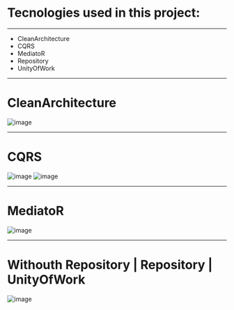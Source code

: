# Tecnologies used in this project:
----
* CleanArchitecture
* CQRS
* MediatoR
* Repository
* UnityOfWork
  
----
# CleanArchitecture
![image](https://github.com/user-attachments/assets/10fa125b-f864-4121-b509-e9969c064b16)

---
# CQRS
![image](https://github.com/user-attachments/assets/1c7904e0-9e14-4d9e-ac0f-a74f3d5ad2a5)
![image](https://github.com/user-attachments/assets/571b5da2-0e64-4f82-a1ab-4c2b38e7d054)

---
# MediatoR
![image](https://github.com/user-attachments/assets/6aa734fa-1d07-4987-b517-ab8f85e4dfb7)

---
# Withouth Repository | Repository | UnityOfWork 
![image](https://github.com/user-attachments/assets/4a1f24ff-db4f-40ad-8f91-1087c1fb02b8)
